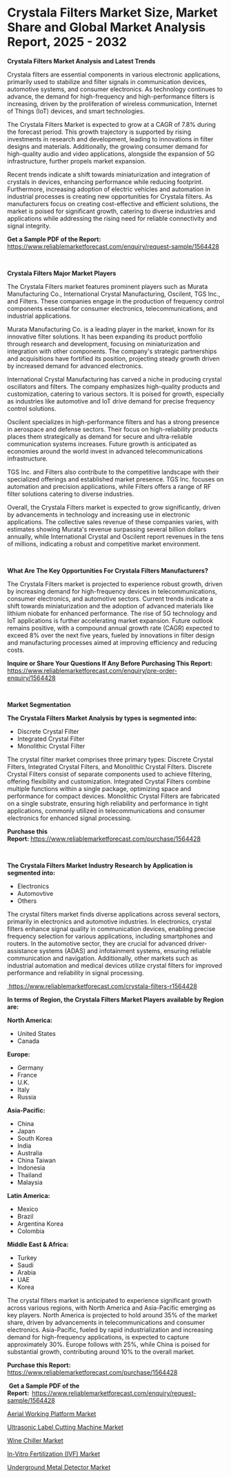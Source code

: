 <p><h1>Crystala Filters Market Size, Market Share and Global Market Analysis Report, 2025 - 2032</h1></p><p><strong>Crystala Filters Market Analysis and Latest Trends</strong></p>
<p><p>Crystala filters are essential components in various electronic applications, primarily used to stabilize and filter signals in communication devices, automotive systems, and consumer electronics. As technology continues to advance, the demand for high-frequency and high-performance filters is increasing, driven by the proliferation of wireless communication, Internet of Things (IoT) devices, and smart technologies.</p><p>The Crystala Filters Market is expected to grow at a CAGR of 7.8% during the forecast period. This growth trajectory is supported by rising investments in research and development, leading to innovations in filter designs and materials. Additionally, the growing consumer demand for high-quality audio and video applications, alongside the expansion of 5G infrastructure, further propels market expansion.</p><p>Recent trends indicate a shift towards miniaturization and integration of crystals in devices, enhancing performance while reducing footprint. Furthermore, increasing adoption of electric vehicles and automation in industrial processes is creating new opportunities for Crystala filters. As manufacturers focus on creating cost-effective and efficient solutions, the market is poised for significant growth, catering to diverse industries and applications while addressing the rising need for reliable connectivity and signal integrity.</p></p>
<p><strong>Get a Sample PDF of the Report:&nbsp;</strong> <a href="https://www.reliablemarketforecast.com/enquiry/request-sample/1564428?utm_campaign=1875&utm_medium=2&utm_source=Github&utm_content=ia&utm_term=08042025&utm_id=crystala-filters">https://www.reliablemarketforecast.com/enquiry/request-sample/1564428</a></p>
<p>&nbsp;</p>
<p><strong>Crystala Filters Major Market Players</strong></p>
<p><p>The Crystala Filters market features prominent players such as Murata Manufacturing Co., International Crystal Manufacturing, Oscilent, TGS Inc., and Filters. These companies engage in the production of frequency control components essential for consumer electronics, telecommunications, and industrial applications.</p><p>Murata Manufacturing Co. is a leading player in the market, known for its innovative filter solutions. It has been expanding its product portfolio through research and development, focusing on miniaturization and integration with other components. The company's strategic partnerships and acquisitions have fortified its position, projecting steady growth driven by increased demand for advanced electronics.</p><p>International Crystal Manufacturing has carved a niche in producing crystal oscillators and filters. The company emphasizes high-quality products and customization, catering to various sectors. It is poised for growth, especially as industries like automotive and IoT drive demand for precise frequency control solutions.</p><p>Oscilent specializes in high-performance filters and has a strong presence in aerospace and defense sectors. Their focus on high-reliability products places them strategically as demand for secure and ultra-reliable communication systems increases. Future growth is anticipated as economies around the world invest in advanced telecommunications infrastructure.</p><p>TGS Inc. and Filters also contribute to the competitive landscape with their specialized offerings and established market presence. TGS Inc. focuses on automation and precision applications, while Filters offers a range of RF filter solutions catering to diverse industries.</p><p>Overall, the Crystala Filters market is expected to grow significantly, driven by advancements in technology and increasing use in electronic applications. The collective sales revenue of these companies varies, with estimates showing Murata's revenue surpassing several billion dollars annually, while International Crystal and Oscilent report revenues in the tens of millions, indicating a robust and competitive market environment.</p></p>
<p>&nbsp;</p>
<p><strong>What Are The Key Opportunities For Crystala Filters Manufacturers?</strong></p>
<p><p>The Crystala Filters market is projected to experience robust growth, driven by increasing demand for high-frequency devices in telecommunications, consumer electronics, and automotive sectors. Current trends indicate a shift towards miniaturization and the adoption of advanced materials like lithium niobate for enhanced performance. The rise of 5G technology and IoT applications is further accelerating market expansion. Future outlook remains positive, with a compound annual growth rate (CAGR) expected to exceed 8% over the next five years, fueled by innovations in filter design and manufacturing processes aimed at improving efficiency and reducing costs.</p></p>
<p><strong>Inquire or Share Your Questions If Any Before Purchasing This Report:</strong> <a href="https://www.reliablemarketforecast.com/enquiry/pre-order-enquiry/1564428?utm_campaign=1875&utm_medium=2&utm_source=Github&utm_content=ia&utm_term=08042025&utm_id=crystala-filters">https://www.reliablemarketforecast.com/enquiry/pre-order-enquiry/1564428</a></p>
<p>&nbsp;</p>
<p><strong>Market Segmentation</strong></p>
<p><strong>The Crystala Filters Market Analysis by types is segmented into:</strong></p>
<p><ul><li>Discrete Crystal Filter</li><li>Integrated Crystal Filter</li><li>Monolithic Crystal Filter</li></ul></p>
<p><p>The crystal filter market comprises three primary types: Discrete Crystal Filters, Integrated Crystal Filters, and Monolithic Crystal Filters. Discrete Crystal Filters consist of separate components used to achieve filtering, offering flexibility and customization. Integrated Crystal Filters combine multiple functions within a single package, optimizing space and performance for compact devices. Monolithic Crystal Filters are fabricated on a single substrate, ensuring high reliability and performance in tight applications, commonly utilized in telecommunications and consumer electronics for enhanced signal processing.</p></p>
<p><strong>Purchase this Report:&nbsp;</strong><a href="https://www.reliablemarketforecast.com/purchase/1564428?utm_campaign=1875&utm_medium=2&utm_source=Github&utm_content=ia&utm_term=08042025&utm_id=crystala-filters">https://www.reliablemarketforecast.com/purchase/1564428</a></p>
<p>&nbsp;</p>
<p><strong>The Crystala Filters Market Industry Research by Application is segmented into:</strong></p>
<p><ul><li>Electronics</li><li>Automovtive</li><li>Others</li></ul></p>
<p><p>The crystal filters market finds diverse applications across several sectors, primarily in electronics and automotive industries. In electronics, crystal filters enhance signal quality in communication devices, enabling precise frequency selection for various applications, including smartphones and routers. In the automotive sector, they are crucial for advanced driver-assistance systems (ADAS) and infotainment systems, ensuring reliable communication and navigation. Additionally, other markets such as industrial automation and medical devices utilize crystal filters for improved performance and reliability in signal processing.</p></p>
<p><a href="https://www.reliablemarketforecast.com/crystala-filters-r1564428?utm_campaign=1875&utm_medium=2&utm_source=Github&utm_content=ia&utm_term=08042025&utm_id=crystala-filters">&nbsp;https://www.reliablemarketforecast.com/crystala-filters-r1564428</a></p>
<p><strong>In terms of Region, the Crystala Filters Market Players available by Region are:</strong></p>
<p>
    <p> <strong> North America: </strong>
        <ul>
            <li>United States</li>
            <li>Canada</li>
        </ul>
        </p> 
    <p> <strong> Europe: </strong>
        <ul>
            <li>Germany</li>
            <li>France</li>
            <li>U.K.</li>
            <li>Italy</li>
            <li>Russia</li>
        </ul>
        </p> 
    <p> <strong> Asia-Pacific: </strong>
        <ul>
            <li>China</li>
            <li>Japan</li>
            <li>South Korea</li>
            <li>India</li>
            <li>Australia</li>
            <li>China Taiwan</li>
            <li>Indonesia</li>
            <li>Thailand</li>
            <li>Malaysia</li>
        </ul>
        </p> 
    <p> <strong> Latin America: </strong>
        <ul>
            <li>Mexico</li>
            <li>Brazil</li>
            <li>Argentina Korea</li>
            <li>Colombia</li>
        </ul>
        </p> 
    <p> <strong> Middle East & Africa: </strong>
        <ul>
            <li>Turkey</li>
            <li>Saudi</li>
            <li>Arabia</li>
            <li>UAE</li>
            <li>Korea</li>
        </ul>
    </p>
    </p>
<p><p>The crystal filters market is anticipated to experience significant growth across various regions, with North America and Asia-Pacific emerging as key players. North America is projected to hold around 35% of the market share, driven by advancements in telecommunications and consumer electronics. Asia-Pacific, fueled by rapid industrialization and increasing demand for high-frequency applications, is expected to capture approximately 30%. Europe follows with 25%, while China is poised for substantial growth, contributing around 10% to the overall market.</p></p>
<p><strong>Purchase this Report: </strong><a href="https://www.reliablemarketforecast.com/purchase/1564428?utm_campaign=1875&utm_medium=2&utm_source=Github&utm_content=ia&utm_term=08042025&utm_id=crystala-filters">https://www.reliablemarketforecast.com/purchase/1564428</a></p>
<p>&nbsp;<strong>Get a Sample PDF of the Report:&nbsp;&nbsp;</strong><a href="https://www.reliablemarketforecast.com/enquiry/request-sample/1564428?utm_campaign=1875&utm_medium=2&utm_source=Github&utm_content=ia&utm_term=08042025&utm_id=crystala-filters">https://www.reliablemarketforecast.com/enquiry/request-sample/1564428</a></p>
<p><strong></strong></p>
<p><p><a href="https://github.com/roehrtizonov/Market-Research-Report-List-1/blob/main/aerial-working-platform-market.md?utm_campaign=1875&utm_medium=2&utm_source=Github&utm_content=ia&utm_term=08042025&utm_id=crystala-filters">Aerial Working Platform Market</a></p><p><a href="https://github.com/paullsiskec4/Market-Research-Report-List-1/blob/main/ultrasonic-label-cutting-machine-market.md?utm_campaign=1875&utm_medium=2&utm_source=Github&utm_content=ia&utm_term=08042025&utm_id=crystala-filters">Ultrasonic Label Cutting Machine Market</a></p><p><a href="https://github.com/sgroitrieu7f/Market-Research-Report-List-1/blob/main/wine-chiller-market.md?utm_campaign=1875&utm_medium=2&utm_source=Github&utm_content=ia&utm_term=08042025&utm_id=crystala-filters">Wine Chiller Market</a></p><p><a href="https://www.linkedin.com/pulse/in-vitro-fertilization-ivf-market-growth-2025-2032-nspre?utm_campaign=1875&utm_medium=2&utm_source=Github&utm_content=ia&utm_term=08042025&utm_id=crystala-filters">In-Vitro Fertilization (IVF) Market</a></p><p><a href="https://github.com/altafvaraswj/Market-Research-Report-List-1/blob/main/underground-metal-detector-market.md?utm_campaign=1875&utm_medium=2&utm_source=Github&utm_content=ia&utm_term=08042025&utm_id=crystala-filters">Underground Metal Detector Market</a></p></p>